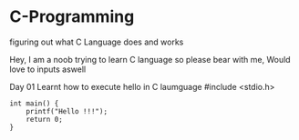 # C-Programming
figuring out what C Language does and works

Hey,
I am a noob trying to learn C language so please bear with me, Would love to inputs aswell

Day 01
Learnt how to execute hello in C laumguage
    #include <stdio.h>

    int main() {
        printf("Hello !!!");
        return 0;
    }
